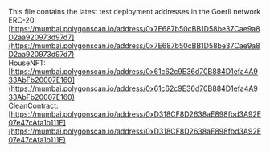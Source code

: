 This file contains the latest test deployment addresses in the Goerli network<br/>ERC-20: [https://mumbai.polygonscan.io/address/0x7E687b50cBB1D58be37Cae9a8D2aa920973d97d7](https://mumbai.polygonscan.io/address/0x7E687b50cBB1D58be37Cae9a8D2aa920973d97d7)<br/>HouseNFT: [https://mumbai.polygonscan.io/address/0x61c62c9E36d70B884D1efa4A933AbFb20007E160](https://mumbai.polygonscan.io/address/0x61c62c9E36d70B884D1efa4A933AbFb20007E160)<br/>CleanContract: [https://mumbai.polygonscan.io/address/0xD318CF8D2638aE898fbd3A92E07e47cAfa1b111E](https://mumbai.polygonscan.io/address/0xD318CF8D2638aE898fbd3A92E07e47cAfa1b111E)<br/>